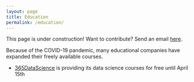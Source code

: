 ```yaml
---
layout: page
title: Education
permalink: /education/
---
```


This page is under construction! Want to contribute? Send an email [here](mailto:aherness@g.hmc.edu).

Because of the COVID-19 pandemic, many educational companies have expanded their freely available courses.

* [365DataScience](https://365datascience.com/) is providing its data science courses for free until April 15th
